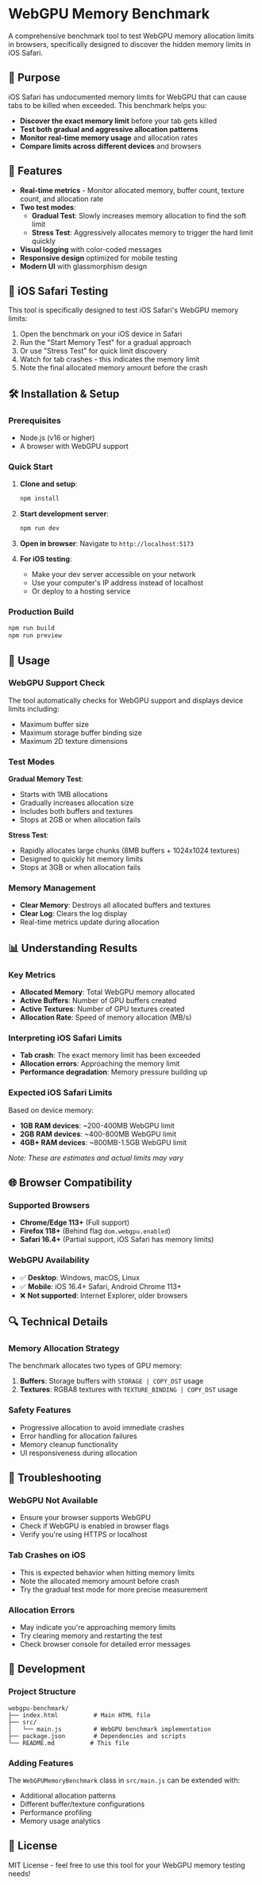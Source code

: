 # WebGPU Memory Benchmark

A comprehensive benchmark tool to test WebGPU memory allocation limits in browsers, specifically designed to discover the hidden memory limits in iOS Safari.

## 🎯 Purpose

iOS Safari has undocumented memory limits for WebGPU that can cause tabs to be killed when exceeded. This benchmark helps you:

- **Discover the exact memory limit** before your tab gets killed
- **Test both gradual and aggressive allocation patterns**
- **Monitor real-time memory usage** and allocation rates
- **Compare limits across different devices** and browsers

## 🚀 Features

- **Real-time metrics** - Monitor allocated memory, buffer count, texture count, and allocation rate
- **Two test modes**:
  - **Gradual Test**: Slowly increases memory allocation to find the soft limit
  - **Stress Test**: Aggressively allocates memory to trigger the hard limit quickly
- **Visual logging** with color-coded messages
- **Responsive design** optimized for mobile testing
- **Modern UI** with glassmorphism design

## 📱 iOS Safari Testing

This tool is specifically designed to test iOS Safari's WebGPU memory limits:

1. Open the benchmark on your iOS device in Safari
2. Run the "Start Memory Test" for a gradual approach
3. Or use "Stress Test" for quick limit discovery
4. Watch for tab crashes - this indicates the memory limit
5. Note the final allocated memory amount before the crash

## 🛠️ Installation & Setup

### Prerequisites
- Node.js (v16 or higher)
- A browser with WebGPU support

### Quick Start

1. **Clone and setup**:
   ```bash
   npm install
   ```

2. **Start development server**:
   ```bash
   npm run dev
   ```

3. **Open in browser**:
   Navigate to `http://localhost:5173`

4. **For iOS testing**:
   - Make your dev server accessible on your network
   - Use your computer's IP address instead of localhost
   - Or deploy to a hosting service

### Production Build

```bash
npm run build
npm run preview
```

## 🔧 Usage

### WebGPU Support Check
The tool automatically checks for WebGPU support and displays device limits including:
- Maximum buffer size
- Maximum storage buffer binding size  
- Maximum 2D texture dimensions

### Test Modes

**Gradual Memory Test**:
- Starts with 1MB allocations
- Gradually increases allocation size
- Includes both buffers and textures
- Stops at 2GB or when allocation fails

**Stress Test**:
- Rapidly allocates large chunks (8MB buffers + 1024x1024 textures)
- Designed to quickly hit memory limits
- Stops at 3GB or when allocation fails

### Memory Management
- **Clear Memory**: Destroys all allocated buffers and textures
- **Clear Log**: Clears the log display
- Real-time metrics update during allocation

## 📊 Understanding Results

### Key Metrics
- **Allocated Memory**: Total WebGPU memory allocated
- **Active Buffers**: Number of GPU buffers created
- **Active Textures**: Number of GPU textures created
- **Allocation Rate**: Speed of memory allocation (MB/s)

### Interpreting iOS Safari Limits
- **Tab crash**: The exact memory limit has been exceeded
- **Allocation errors**: Approaching the memory limit
- **Performance degradation**: Memory pressure building up

### Expected iOS Safari Limits
Based on device memory:
- **1GB RAM devices**: ~200-400MB WebGPU limit
- **2GB RAM devices**: ~400-800MB WebGPU limit  
- **4GB+ RAM devices**: ~800MB-1.5GB WebGPU limit

*Note: These are estimates and actual limits may vary*

## 🌐 Browser Compatibility

### Supported Browsers
- **Chrome/Edge 113+** (Full support)
- **Firefox 118+** (Behind flag `dom.webgpu.enabled`)
- **Safari 16.4+** (Partial support, iOS Safari has memory limits)

### WebGPU Availability
- ✅ **Desktop**: Windows, macOS, Linux
- ✅ **Mobile**: iOS 16.4+ Safari, Android Chrome 113+
- ❌ **Not supported**: Internet Explorer, older browsers

## 🔍 Technical Details

### Memory Allocation Strategy
The benchmark allocates two types of GPU memory:

1. **Buffers**: Storage buffers with `STORAGE | COPY_DST` usage
2. **Textures**: RGBA8 textures with `TEXTURE_BINDING | COPY_DST` usage

### Safety Features
- Progressive allocation to avoid immediate crashes
- Error handling for allocation failures
- Memory cleanup functionality
- UI responsiveness during allocation

## 🐛 Troubleshooting

### WebGPU Not Available
- Ensure your browser supports WebGPU
- Check if WebGPU is enabled in browser flags
- Verify you're using HTTPS or localhost

### Tab Crashes on iOS
- This is expected behavior when hitting memory limits
- Note the allocated memory amount before crash
- Try the gradual test mode for more precise measurement

### Allocation Errors
- May indicate you're approaching memory limits
- Try clearing memory and restarting the test
- Check browser console for detailed error messages

## 📝 Development

### Project Structure
```
webgpu-benchmark/
├── index.html          # Main HTML file
├── src/
│   └── main.js         # WebGPU benchmark implementation
├── package.json        # Dependencies and scripts
└── README.md          # This file
```

### Adding Features
The `WebGPUMemoryBenchmark` class in `src/main.js` can be extended with:
- Additional allocation patterns
- Different buffer/texture configurations
- Performance profiling
- Memory usage analytics

## 📄 License

MIT License - feel free to use this tool for your WebGPU memory testing needs! 